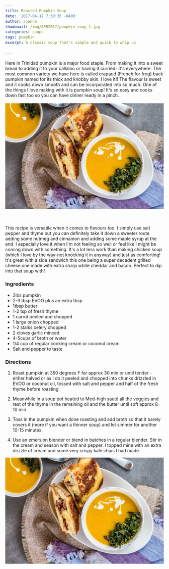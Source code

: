 ```yaml
---
title: Roasted Pumpkin Soup
date: '2017-04-17 7:30:35 -0400'
author: Joanne
thumbnail: /img/APR2017/pumpkin_soup_1.jpg
categories: soups
tags: pumpkin
excerpt: A classic soup that's simple and quick to whip up

---
```


Here in Trinidad pumpkin is a major food staple. From making it into a sweet bread to adding it to your callaloo or having it curried- it's everywhere. The most common variety we have here is called crapaud (French for frog) back pumpkin named for its thick and knobby skin. I love it!! The flavour is sweet and it cooks down smooth and can be incorporated into so much.  One of the things I love making with it is pumpkin soup! It's so easy and cooks down fast too so you can have dinner ready in a pinch. 
<br>
<br>
![Roasted pumpkin soup](/img/APR2017/pumpkin_soup_2.jpg)  
<br>
<br>

This recipe is versatile when it comes to flavours too. I simply use salt pepper and thyme but you can definitely take it down a sweeter route adding some nutmeg and cinnamon and adding some maple syrup at the end. I especially love it when I'm not feeling so well or feel like I might be coming down with something. It's a lot less work than making chicken soup (which I love by the way-not knocking it in anyway) and just as comforting! It's great with a side sandwich this one being a super decadent grilled cheese one made with extra sharp white cheddar and bacon. Perfect to dip into that soup with!
<br>

### Ingredients

* 2lbs pumpkin
* 2-3 tbsp EVOO plus an extra tbsp
* 1tbsp butter
* 1-2 tsp of fresh thyme
* 1 carrot peeled and chopped
* 1 large onion chopped
* 1-2 stalks celery chopped
* 2 cloves garlic minced
* 4-5cups of broth or water
* 1/4 cup of regular cooking cream or coconut cream
* Salt and pepper to taste

### Directions

1. Roast pumpkin at 350 degrees F for approx 30 min or until tender -either halved or as I do it peeled and chopped into chunks drizzled in EVOO or coconut oil, tossed with salt and pepper and half of the fresh thyme before roasting

1. Meanwhile in a soup pot heated to Med-high sauté all the veggies and rest of the thyme in the remaining oil and the butter until soft approx 8-10 min

1. Toss in the pumpkin when done roasting and add broth so that it barely covers it (more if you want a thinner soup) and let simmer for another 10-15 minutes.

1. Use an emersion blender or blend in batches in a regular blender. Stir in the cream and season with salt and pepper. I topped mine with an extra drizzle of cream and some very crispy kale chips I had made.  

![Roasted pumpkin soup](/img/APR2017/pumpkin_soup_2.jpg)
